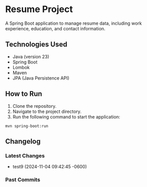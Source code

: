 # Resume Project

A Spring Boot application to manage resume data, including work experience, education, and contact information.

## Technologies Used
- Java (version 23)
- Spring Boot
- Lombok
- Maven
- JPA (Java Persistence API)

## How to Run
1. Clone the repository.
2. Navigate to the project directory.
3. Run the following command to start the application:
```
mvn spring-boot:run
```

## Changelog
### Latest Changes
- test9 (2024-11-04 09:42:45 -0600)
### Past Commits

